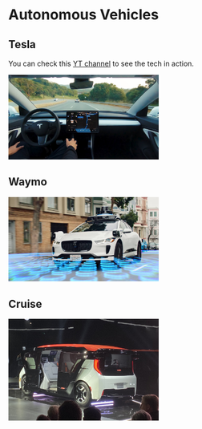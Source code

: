 # Autonomous Vehicles

## Tesla
You can check this [YT channel](https://www.youtube.com/c/WholeMarsCatalog) to see the tech in action.

<img src="/Directories/Autonomous-Vehicles/Images/Tesla/Tesla.jpg" alt="Tesla" width="300"/>

## Waymo
<img src="/Directories/Autonomous-Vehicles/Images/waymo/waymo.jpg" alt="Waymo" width="300"/>

## Cruise
<img src="/Directories/Autonomous-Vehicles/Images/Cruise/Cruise.jpg" alt="Cruise" width="300"/>


